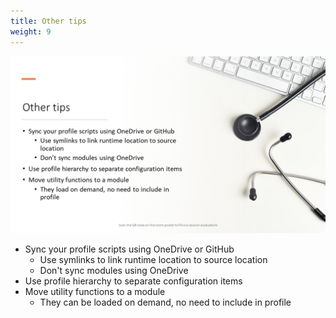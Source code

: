 ```yaml
---
title: Other tips
weight: 9
---
```

<!-- markdownlint-disable MD041 -->
![Other tips](./Slide09.png)

- Sync your profile scripts using OneDrive or GitHub
  - Use symlinks to link runtime location to source location
  - Don't sync modules using OneDrive
- Use profile hierarchy to separate configuration items
- Move utility functions to a module
  - They can be loaded on demand, no need to include in profile
